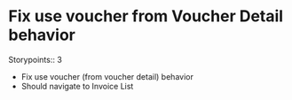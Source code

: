 # Fix use voucher from Voucher Detail behavior

Storypoints:: 3

- Fix use voucher (from voucher detail) behavior
- Should navigate to Invoice List